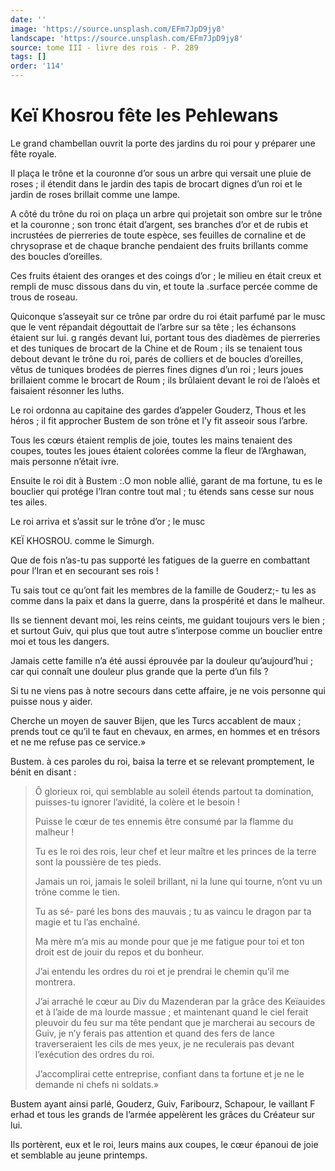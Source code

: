 ```yaml
---
date: ''
image: 'https://source.unsplash.com/EFm7JpD9jy8'
landscape: 'https://source.unsplash.com/EFm7JpD9jy8'
source: tome III - livre des rois - P. 289
tags: []
order: '114'
---
```


# Keï Khosrou fête les Pehlewans

Le grand chambellan ouvrit la porte des jardins du roi pour y préparer une fête royale.

Il plaça le trône et la couronne d’or sous un arbre qui versait une pluie de roses ; il étendit dans le jardin des tapis de brocart dignes d’un roi et le jardin de roses brillait comme une lampe.

A côté du trône du roi on plaça un arbre qui projetait son ombre sur le trône et la couronne ; son tronc était d’argent, ses branches d’or et de rubis et incrustées de pierreries de toute espèce, ses feuilles de cornaline et de chrysoprase et de chaque branche pendaient des fruits brillants comme des boucles d’oreilles.

Ces fruits étaient des oranges et des coings d’or ; le milieu en était creux et rempli de musc dissous dans du vin, et toute la .surface percée comme de trous de roseau.

Quiconque s’asseyait sur ce trône par ordre du roi était parfumé par le musc que le vent répandait dégouttait de l’arbre sur sa tête ; les échansons étaient sur lui. g rangés devant lui, portant tous des diadèmes de pierreries et des tuniques de brocart de la Chine et de Roum ; ils se tenaient tous debout devant le trône du roi, parés de colliers et de boucles d’oreilles, vêtus de tuniques brodées de pierres fines dignes d’un roi ; leurs joues brillaient comme le brocart de Roum ; ils brûlaient devant le roi de l’aloès et faisaient résonner les luths.

Le roi ordonna au capitaine des gardes d’appeler Gouderz, Thous et les héros ; il fit approcher Bustem de son trône et l’y fit asseoir sous l’arbre.

Tous les cœurs étaient remplis de joie, toutes les mains tenaient des coupes, toutes les joues étaient colorées comme la fleur de l’Arghawan, mais personne n’était ivre.

Ensuite le roi dit à Bustem :.O mon noble allié, garant de ma fortune, tu es le bouclier qui protége l’Iran contre tout mal ; tu étends sans cesse sur nous tes ailes.

Le roi arriva et s’assit sur le trône d’or ; le musc

KEÏ KHOSROU. comme le Simurgh.

Que de fois n’as-tu pas supporté les fatigues de la guerre en combattant pour l’Iran et en secourant ses rois !

Tu sais tout ce qu’ont fait les membres de la famille de Gouderz;- tu les as comme dans la paix et dans la guerre, dans la prospérité et dans le malheur.

Ils se tiennent devant moi, les reins ceints, me guidant toujours vers le bien ; et surtout Guiv, qui plus que tout autre s’interpose comme un bouclier entre moi et tous les dangers.

Jamais cette famille n’a été aussi éprouvée par la douleur qu’aujourd’hui ; car qui connaît une douleur plus grande que la perte d’un fils ?

Si tu ne viens pas à notre secours dans cette affaire, je ne vois personne qui puisse nous y aider.

Cherche un moyen de sauver Bijen, que les Turcs accablent de maux ; prends tout ce qu’il te faut en chevaux, en armes, en hommes et en trésors et ne me refuse pas ce service.»

Bustem. à ces paroles du roi, baisa la terre et se relevant promptement, le bénit en disant :

> Ô glorieux roi, qui semblable au soleil étends partout ta domination, puisses-tu ignorer l’avidité, la colère et le besoin !
>
> Puisse le cœur de tes ennemis être consumé par la flamme du malheur !
>
> Tu es le roi des rois, leur chef et leur maître et les princes de la terre sont la poussière de tes pieds.
>
> Jamais un roi, jamais le soleil brillant, ni la lune qui tourne, n’ont vu un trône comme le tien.
>
> Tu as sé- paré les bons des mauvais ; tu as vaincu le dragon par ta magie et tu l’as enchaîné.
>
> Ma mère m’a mis au monde pour que je me fatigue pour toi et ton droit est de jouir du repos et du bonheur.
>
> J’ai entendu les ordres du roi et je prendrai le chemin qu’il me montrera.
>
> J’ai arraché le cœur au Div du Mazenderan par la grâce des Keïauides et à l’aide de ma lourde massue ; et maintenant quand le ciel ferait pleuvoir du feu sur ma tête pendant que je marcherai au secours de Guiv, je n’y ferais pas attention et quand des fers de lance traverseraient les cils de mes yeux, je ne reculerais pas devant l’exécution des ordres du roi.
>
> J’accomplirai cette entreprise, confiant dans ta fortune et je ne le demande ni chefs ni soldats.»

Bustem ayant ainsi parlé, Gouderz, Guiv, Faribourz, Schapour, le vaillant F erhad et tous les grands de l’armée appelèrent les grâces du Créateur sur lui.

Ils portèrent, eux et le roi, leurs mains aux coupes, le cœur épanoui de joie et semblable au jeune printemps.
